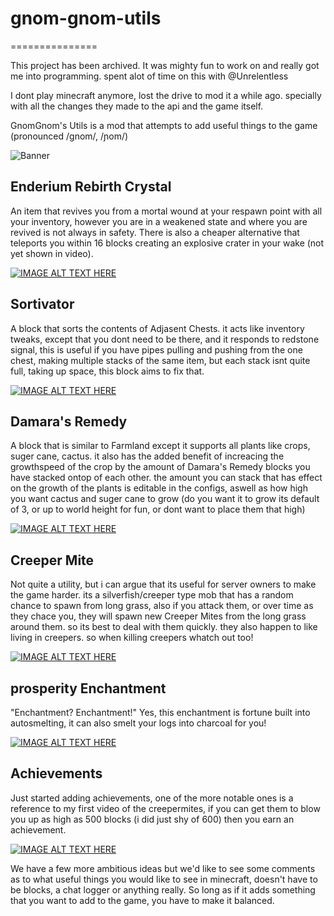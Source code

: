 # gnom-gnom-utils
===============

This project has been archived. It was mighty fun to work on and really got me into programming. spent alot of time on this with @Unrelentless

I dont play minecraft anymore, lost the drive to mod it a while ago. specially with all the changes they made to the api and the game itself.

GnomGnom's Utils is a mod that attempts to add useful things to the game (pronounced /ɡnom/, /ɲom/) 

![Banner](http://static.planetminecraft.com/files/resource_media/screenshot/1446/gnomgnomsutils8323094.jpg)

## Enderium Rebirth Crystal 
An item that revives you from a mortal wound at your respawn point with all your inventory, however you are in a weakened state and where you are revived is not always in safety. There is also a cheaper alternative that teleports you within 16 blocks creating an explosive crater in your wake (not yet shown in video).

[![IMAGE ALT TEXT HERE](http://img.youtube.com/vi/R3zILYD-Fao/0.jpg)](http://www.youtube.com/watch?v=R3zILYD-Fao)

## Sortivator 
A block that sorts the contents of Adjasent Chests. 
it acts like inventory tweaks, except that you dont need to be there, and it responds to redstone signal, this is useful if you have pipes pulling and pushing from the one chest, making multiple stacks of the same item, but each stack isnt quite full, taking up space, this block aims to fix that. 

[![IMAGE ALT TEXT HERE](http://img.youtube.com/vi/SUOX4yHq8Yk/0.jpg)](http://www.youtube.com/watch?v=SUOX4yHq8Yk)


## Damara's Remedy 
A block that is similar to Farmland except it supports all plants like crops, suger cane, cactus. it also has the added benefit of increacing the growthspeed of the crop by the amount of Damara's Remedy blocks you have stacked ontop of each other. the amount you can stack that has effect on the growth of the plants is editable in the configs, aswell as how high you want cactus and suger cane to grow (do you want it to grow its default of 3, or up to world height for fun, or dont want to place them that high)

[![IMAGE ALT TEXT HERE](http://img.youtube.com/vi/Q7uA-yBu234/0.jpg)](http://www.youtube.com/watch?v=Q7uA-yBu234)

## Creeper Mite 
Not quite a utility, but i can argue that its useful for server owners to make the game harder. its a silverfish/creeper type mob that has a random chance to spawn from long grass, also if you attack them, or over time as they chace you, they will spawn new Creeper Mites from the long grass around them. so its best to deal with them quickly. they also happen to like living in creepers. so when killing creepers whatch out too! 

[![IMAGE ALT TEXT HERE](http://img.youtube.com/vi/bxZq2FCG2F0/0.jpg)](http://www.youtube.com/watch?v=bxZq2FCG2F0)

## prosperity Enchantment 
"Enchantment? Enchantment!" Yes, this enchantment is fortune built into autosmelting, it can also smelt your logs into charcoal for you!

[![IMAGE ALT TEXT HERE](http://img.youtube.com/vi/q6tkNeTHn0g/0.jpg)](http://www.youtube.com/watch?v=q6tkNeTHn0g)

## Achievements 
Just started adding achievements, one of the more notable ones is a reference to my first video of the creepermites, if you can get them to blow you up as high as 500 blocks (i did just shy of 600) then you earn an achievement. 

[![IMAGE ALT TEXT HERE](http://img.youtube.com/vi/sX21V6pZ0FA/0.jpg)](http://www.youtube.com/watch?v=sX21V6pZ0FA)


We have a few more ambitious ideas but we'd like to see some comments as to what useful things you would like to see in minecraft, doesn't have to be blocks, a chat logger or anything really. So long as if it adds something that you want to add to the game, you have to make it balanced.
